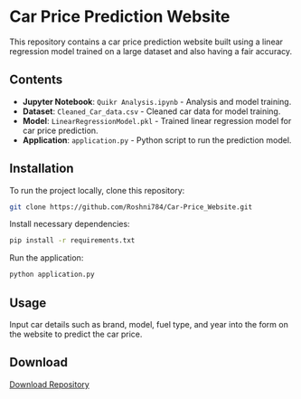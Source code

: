 
# Car Price Prediction Website

This repository contains a car price prediction website built using a linear regression model trained on a large dataset and also having a fair accuracy.

## Contents
- **Jupyter Notebook**: `Quikr Analysis.ipynb` - Analysis and model training.
- **Dataset**: `Cleaned_Car_data.csv` - Cleaned car data for model training.
- **Model**: `LinearRegressionModel.pkl` - Trained linear regression model for car price prediction.
- **Application**: `application.py` - Python script to run the prediction model.

## Installation
To run the project locally, clone this repository:
```bash
git clone https://github.com/Roshni784/Car-Price_Website.git
```

Install necessary dependencies:
```bash
pip install -r requirements.txt
```

Run the application:
```bash
python application.py
```

## Usage
Input car details such as brand, model, fuel type, and year into the form on the website to predict the car price.

## Download
[Download Repository]([https://github.com/Roshni784/Car-Price_Website/blob/main/quikr_car.csv])
